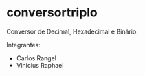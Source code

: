 # conversortriplo
Conversor de Decimal, Hexadecimal e Binário.

Integrantes:

- Carlos Rangel
- Vinicius Raphael
